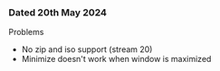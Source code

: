 ### Dated 20th May 2024

Problems

- No zip and iso support (stream 20)
- Minimize doesn't work when window is maximized
